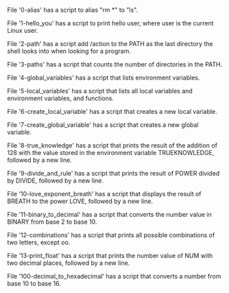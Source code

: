 File '0-alias' has a script to alias "rm *" to "ls".

File '1-hello_you' has a script to print hello user, where user is the current Linux user.

File '2-path' has a script add /action to the PATH as the last directory the shell looks into when looking for a program.

File '3-paths' has a script that counts the number of directories in the PATH.

File '4-global_variables' has a script that lists environment variables.

File '5-local_variables' has a script that lists all local variables and environment variables, and functions.

File '6-create_local_variable' has a script that creates a new local variable.

File '7-create_global_variable' has a script that creates a new global variable.

File '8-true_knowledge' has a script that prints the result of the addition of 128 with the value stored in the environment variable TRUEKNOWLEDGE, followed by a new line.

File '9-divide_and_rule' has a script that prints the result of POWER divided by DIVIDE, followed by a new line.

File '10-love_exponent_breath' has a script that displays the result of BREATH to the power LOVE, followed by a new line.

File '11-binary_to_decimal' has a script that converts the number value in BINARY from base 2 to base 10.

File '12-combinations' has a script that prints all possible combinations of two letters, except oo.

File '13-print_float' has a script that prints the number value of NUM with two decimal places, followed by a new line.

File '100-decimal_to_hexadecimal' has a script that converts a number from base 10 to base 16.
